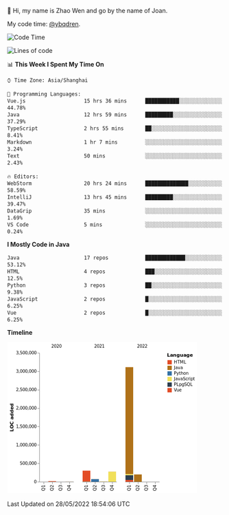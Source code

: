 :wave: Hi, my name is Zhao Wen and go by the name of Joan.

My code time: [@ybqdren](https://wakatime.com/@ybqdren).


<!--START_SECTION:waka-->
![Code Time](http://img.shields.io/badge/Code%20Time-0%20secs-blue)

![Lines of code](https://img.shields.io/badge/From%20Hello%20World%20I%27ve%20Written-4%20Million%20lines%20of%20code-blue)

📊 **This Week I Spent My Time On** 

```text
⌚︎ Time Zone: Asia/Shanghai

💬 Programming Languages: 
Vue.js                   15 hrs 36 mins      ███████████░░░░░░░░░░░░░░   44.78% 
Java                     12 hrs 59 mins      █████████░░░░░░░░░░░░░░░░   37.29% 
TypeScript               2 hrs 55 mins       ██░░░░░░░░░░░░░░░░░░░░░░░   8.41% 
Markdown                 1 hr 7 mins         ░░░░░░░░░░░░░░░░░░░░░░░░░   3.24% 
Text                     50 mins             ░░░░░░░░░░░░░░░░░░░░░░░░░   2.43%

🔥 Editors: 
WebStorm                 20 hrs 24 mins      ██████████████░░░░░░░░░░░   58.59% 
IntelliJ                 13 hrs 45 mins      █████████░░░░░░░░░░░░░░░░   39.47% 
DataGrip                 35 mins             ░░░░░░░░░░░░░░░░░░░░░░░░░   1.69% 
VS Code                  5 mins              ░░░░░░░░░░░░░░░░░░░░░░░░░   0.24%

```

**I Mostly Code in Java** 

```text
Java                     17 repos            █████████████░░░░░░░░░░░░   53.12% 
HTML                     4 repos             ███░░░░░░░░░░░░░░░░░░░░░░   12.5% 
Python                   3 repos             ██░░░░░░░░░░░░░░░░░░░░░░░   9.38% 
JavaScript               2 repos             █░░░░░░░░░░░░░░░░░░░░░░░░   6.25% 
Vue                      2 repos             █░░░░░░░░░░░░░░░░░░░░░░░░   6.25%

```


**Timeline**

![Chart not found](https://raw.githubusercontent.com/ybqdren/ybqdren/main/charts/bar_graph.png) 


 Last Updated on 28/05/2022 18:54:06 UTC
<!--END_SECTION:waka-->

